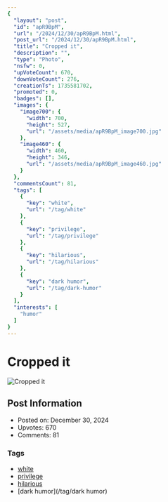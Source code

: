 ```yaml
---
{
  "layout": "post",
  "id": "apR9BpM",
  "url": "/2024/12/30/apR9BpM.html",
  "post_url": "/2024/12/30/apR9BpM.html",
  "title": "Cropped it",
  "description": "",
  "type": "Photo",
  "nsfw": 0,
  "upVoteCount": 670,
  "downVoteCount": 276,
  "creationTs": 1735581702,
  "promoted": 0,
  "badges": [],
  "images": {
    "image700": {
      "width": 700,
      "height": 527,
      "url": "/assets/media/apR9BpM_image700.jpg"
    },
    "image460": {
      "width": 460,
      "height": 346,
      "url": "/assets/media/apR9BpM_image460.jpg"
    }
  },
  "commentsCount": 81,
  "tags": [
    {
      "key": "white",
      "url": "/tag/white"
    },
    {
      "key": "privilege",
      "url": "/tag/privilege"
    },
    {
      "key": "hilarious",
      "url": "/tag/hilarious"
    },
    {
      "key": "dark humor",
      "url": "/tag/dark-humor"
    }
  ],
  "interests": [
    "humor"
  ]
}
---
```


# Cropped it

![Cropped it](/assets/media/apR9BpM_image700.jpg)

## Post Information

- Posted on: December 30, 2024
- Upvotes: 670
- Comments: 81

### Tags

- [white](/tag/white)
- [privilege](/tag/privilege)
- [hilarious](/tag/hilarious)
- [dark humor](/tag/dark humor)
